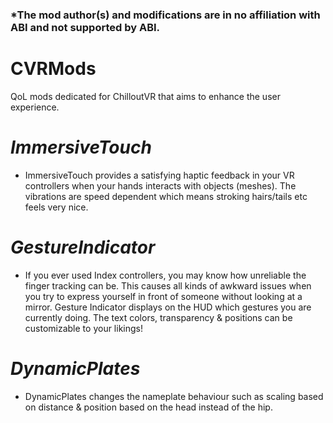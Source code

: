 ### *The mod author(s) and modifications are in no affiliation with ABI and not supported by ABI.

# CVRMods
QoL mods dedicated for ChilloutVR that aims to enhance the user experience.

# _ImmersiveTouch_
- ImmersiveTouch provides a satisfying haptic feedback in your VR controllers when your hands interacts with objects (meshes).
The vibrations are speed dependent which means stroking hairs/tails etc feels very nice.

# _GestureIndicator_
- If you ever used Index controllers, you may know how unreliable the finger tracking can be. This causes all kinds of awkward issues when you try to express yourself in front of someone without looking at a mirror. Gesture Indicator displays on the HUD which gestures you are currently doing. The text colors, transparency & positions can be customizable to your likings!

# _DynamicPlates_
- DynamicPlates changes the nameplate behaviour such as scaling based on distance & position based on the head instead of the hip.